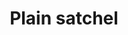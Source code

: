 ---
layout: item
title: Plain satchel
item-id: 10877
datatable: true
id: 10877
name: "Plain satchel"
members: true
lowalch: 40
highalch: 60
examine: "I can keep my grub in here!"
monsters:
  - id: 3600
    name: "Frogeel"
    members: true
    combat_level: 103
    wiki_url: "https://oldschool.runescape.wiki/w/Frogeel"
    drops:
      - quantity: "1"
        rarity: 0.15
    image: "https://oldschool.runescape.wiki/images/thumb/c/c8/Frogeel.png/275px-Frogeel.png?fc75b"
---